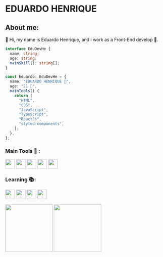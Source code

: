 # EDUARDO HENRIQUE

## About me: 

 👋 Hi, my name is Eduardo Henrique, and i work as a Front-End develop 🦄.

```typescript
interface EduDevHe {
  name: string;
  age: string;
  mainSkill(): string[];
}

const Eduardo: EduDevHe = {
  name: "EDUARDO HENRIQUE 🧠",
  age: "21 🎂",
  mainTools() {
    return [
      "HTML",
      "CSS",
      "JavaScript",
      "TypeScript",
      "ReactJs",
      "styled-components",
    ];
  },
};
```

### Main Tools 🧰 :

<div>
  <img align="center" height = "30" width = "30" src="https://cdn.jsdelivr.net/gh/devicons/devicon/icons/html5/html5-original.svg" />
  <img align="center" height = "30" width = "30" src="https://cdn.jsdelivr.net/gh/devicons/devicon/icons/css3/css3-original.svg" />
  <img align="center" height = "30" width = "30" src="https://cdn.jsdelivr.net/gh/devicons/devicon/icons/javascript/javascript-original.svg" />
  <img align="center" height = "30" width = "30"  src="https://cdn.jsdelivr.net/gh/devicons/devicon/icons/typescript/typescript-original.svg"/>    
  <img align="center" height = "30" width = "30" src="https://cdn.jsdelivr.net/gh/devicons/devicon/icons/react/react-original-wordmark.svg" />
</div>

### Learning 📚:

<div>
  <img align="center" height = "30" width = "30" src="https://cdn.jsdelivr.net/gh/devicons/devicon/icons/php/php-original.svg" />
  <img align="center" height = "30" width = "30" src="https://cdn.jsdelivr.net/gh/devicons/devicon/icons/nodejs/nodejs-original.svg"/>
  <img align="center" height = "30" width = "30" src="https://cdn.jsdelivr.net/gh/devicons/devicon/icons/svelte/svelte-original.svg"/>
  <img align="center" height = "30" width = "30" src="https://cdn.jsdelivr.net/gh/devicons/devicon/icons/mysql/mysql-original-wordmark.svg"/>
</div>
  
  <br>  
<div align="center" style="display: inline-block;">
  <img align="center" 
  height="150em" src="https://github-readme-stats.vercel.app/api?username=EduDev&repo=github-readme-stats&theme=swift"
   />
  <img
    align="center"
    height="150em"
    src="https://github-readme-stats.vercel.app/api/top-langs/?username=EduDevHe&layout=compact&locale=pt-br&langs_count=7&theme=swift"
  />
</div>

